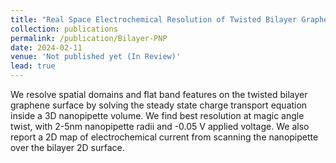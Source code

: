 ```yaml
---
title: "Real Space Electrochemical Resolution of Twisted Bilayer Graphene Domains"
collection: publications
permalink: /publication/Bilayer-PNP
date: 2024-02-11
venue: 'Not published yet (In Review)'
lead: true
---
```

We resolve spatial domains and flat band features on the twisted bilayer graphene surface by solving the steady state charge transport equation inside a 3D nanopipette volume. We find best resolution at magic angle twist, with 2-5nm nanopipette radii and -0.05 V applied voltage. We also report a 2D map of electrochemical current from scanning the nanopipette over the bilayer 2D surface. 
